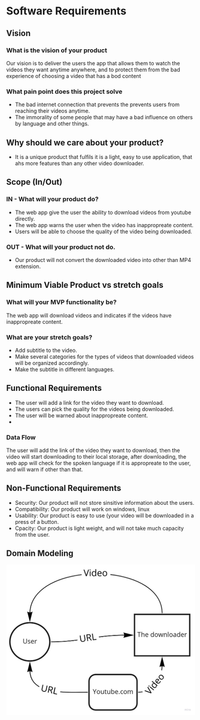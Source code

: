 # Software Requirements
## Vision

### What is the vision of your product

Our vision is to deliver the users the app that allows them to watch the videos they want anytime anywhere, and to protect them from the bad experience of choosing a video that has a bod content

### What pain point does this project solve

* The bad internet connection that prevents the prevents users from reaching their videos anytime.
* The immorality of some people that may have a bad influence on others by language and other things.

## Why should we care about your product?

* It is a unique product that fulfils it is a light, easy to use application, that ahs more features than any other video downloader.

## Scope (In/Out)

### IN - What will your product do?

* The web app give the user the ability to download videos from youtube directly.
* The web app warns the user when the video has inappropreate content.
* Users will be able to choose the quality of the video being downloaded.
### OUT - What will your product not do.

* Our product will not convert the downloaded video into other than MP4 extension.

## Minimum Viable Product vs stretch goals

### What will your MVP functionality be?

The web app will download videos and indicates if the videos have inappropreate content.


### What are your stretch goals?

* Add subtitle to the video.
* Make several categories for the types of videos that downloaded videos will be organized accordingly.
* Make the subtitle in different languages.

## Functional Requirements

* The user will add a link for the video they want to download.
* The users can pick the quality for the videos being downloaded.
* The user will be warned about inappropreate content.
* 
### Data Flow

The user will add the link of the video they want to download, then the video will start downloading to their local storage, after downloading, the web app will check for the spoken language if it is appropreate to the user, and will warn if other than that.

## Non-Functional Requirements 

* Security:
  Our product will not store sinsitive information about the users.
* Compatibility:
  Our product will work on windows, linux
* Usability:
  Our product is easy to use (your video will be downloaded in a press of a button.
* Cpacity:
  Our product is light weight, and will not take much capacity from the user.

## Domain Modeling

![Domain_modeling](https://github.com/PY-SEGA/PY-SEGA/blob/main/Domain_modeling.jpg)




